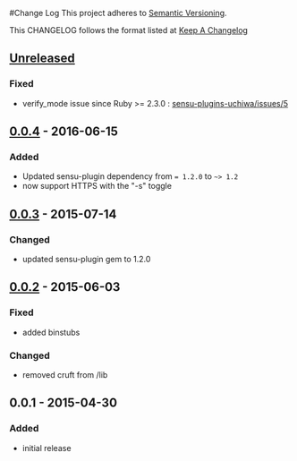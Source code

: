 #Change Log
This project adheres to [Semantic Versioning](http://semver.org/).

This CHANGELOG follows the format listed at [Keep A Changelog](http://keepachangelog.com/)

## [Unreleased]
### Fixed
- verify_mode issue since Ruby >= 2.3.0 : [sensu-plugins-uchiwa/issues/5](https://github.com/sensu-plugins/sensu-plugins-uchiwa/issues/5)

## [0.0.4] - 2016-06-15
### Added
- Updated sensu-plugin dependency from `= 1.2.0` to `~> 1.2`
- now support HTTPS with the "-s" toggle

## [0.0.3] - 2015-07-14
### Changed
- updated sensu-plugin gem to 1.2.0

## [0.0.2] - 2015-06-03
### Fixed
- added binstubs

### Changed
- removed cruft from /lib

## 0.0.1 - 2015-04-30
### Added
- initial release

[Unreleased]: https://github.com/sensu-plugins/sensu-plugins-uchiwa/compare/0.0.4...HEAD
[0.0.4]: https://github.com/sensu-plugins/sensu-plugins-uchiwa/compare/0.0.3...0.0.4
[0.0.3]: https://github.com/sensu-plugins/sensu-plugins-uchiwa/compare/0.0.2...0.0.3
[0.0.2]: https://github.com/sensu-plugins/sensu-plugins-uchiwa/compare/0.0.1...0.0.2
